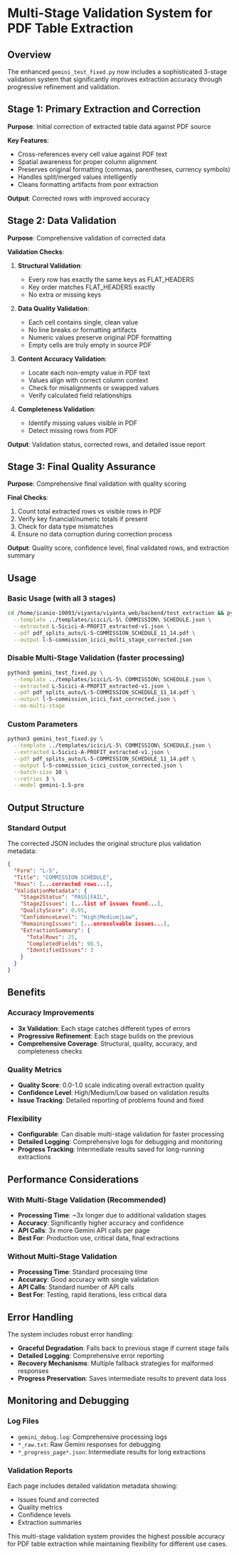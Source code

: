 # Multi-Stage Validation System for PDF Table Extraction

## Overview
The enhanced `gemini_test_fixed.py` now includes a sophisticated 3-stage validation system that significantly improves extraction accuracy through progressive refinement and validation.

## Stage 1: Primary Extraction and Correction
**Purpose**: Initial correction of extracted table data against PDF source

**Key Features**:
- Cross-references every cell value against PDF text
- Spatial awareness for proper column alignment
- Preserves original formatting (commas, parentheses, currency symbols)
- Handles split/merged values intelligently
- Cleans formatting artifacts from poor extraction

**Output**: Corrected rows with improved accuracy

## Stage 2: Data Validation
**Purpose**: Comprehensive validation of corrected data

**Validation Checks**:
1. **Structural Validation**:
   - Every row has exactly the same keys as FLAT_HEADERS
   - Key order matches FLAT_HEADERS exactly
   - No extra or missing keys

2. **Data Quality Validation**:
   - Each cell contains single, clean value
   - No line breaks or formatting artifacts
   - Numeric values preserve original PDF formatting
   - Empty cells are truly empty in source PDF

3. **Content Accuracy Validation**:
   - Locate each non-empty value in PDF text
   - Values align with correct column context
   - Check for misalignments or swapped values
   - Verify calculated field relationships

4. **Completeness Validation**:
   - Identify missing values visible in PDF
   - Detect missing rows from PDF

**Output**: Validation status, corrected rows, and detailed issue report

## Stage 3: Final Quality Assurance
**Purpose**: Comprehensive final validation with quality scoring

**Final Checks**:
1. Count total extracted rows vs visible rows in PDF
2. Verify key financial/numeric totals if present
3. Check for data type mismatches
4. Ensure no data corruption during correction process

**Output**: Quality score, confidence level, final validated rows, and extraction summary

## Usage

### Basic Usage (with all 3 stages)
```bash
cd /home/icanio-10093/viyanta/viyanta_web/backend/test_extraction && python3 gemini_test_fixed.py \
  --template ../templates/icici/L-5\ COMMISSION\ SCHEDULE.json \
  --extracted L-5icici-A-PROFIT_extracted-v1.json \
  --pdf pdf_splits_auto/L-5-COMMISSION_SCHEDULE_11_14.pdf \
  --output l-5-commission_icici_multi_stage_corrected.json
```

### Disable Multi-Stage Validation (faster processing)
```bash
python3 gemini_test_fixed.py \
  --template ../templates/icici/L-5\ COMMISSION\ SCHEDULE.json \
  --extracted L-5icici-A-PROFIT_extracted-v1.json \
  --pdf pdf_splits_auto/L-5-COMMISSION_SCHEDULE_11_14.pdf \
  --output l-5-commission_icici_fast_corrected.json \
  --no-multi-stage
```

### Custom Parameters
```bash
python3 gemini_test_fixed.py \
  --template ../templates/icici/L-5\ COMMISSION\ SCHEDULE.json \
  --extracted L-5icici-A-PROFIT_extracted-v1.json \
  --pdf pdf_splits_auto/L-5-COMMISSION_SCHEDULE_11_14.pdf \
  --output l-5-commission_icici_custom_corrected.json \
  --batch-size 10 \
  --retries 3 \
  --model gemini-1.5-pro
```

## Output Structure

### Standard Output
The corrected JSON includes the original structure plus validation metadata:

```json
{
  "Form": "L-5",
  "Title": "COMMISSION SCHEDULE",
  "Rows": [...corrected rows...],
  "ValidationMetadata": {
    "Stage2Status": "PASS|FAIL",
    "Stage2Issues": [...list of issues found...],
    "QualityScore": 0.95,
    "ConfidenceLevel": "High|Medium|Low",
    "RemainingIssues": [...unresolvable issues...],
    "ExtractionSummary": {
      "TotalRows": 25,
      "CompletedFields": 98.5,
      "IdentifiedIssues": 3
    }
  }
}
```

## Benefits

### Accuracy Improvements
- **3x Validation**: Each stage catches different types of errors
- **Progressive Refinement**: Each stage builds on the previous
- **Comprehensive Coverage**: Structural, quality, accuracy, and completeness checks

### Quality Metrics
- **Quality Score**: 0.0-1.0 scale indicating overall extraction quality
- **Confidence Level**: High/Medium/Low based on validation results
- **Issue Tracking**: Detailed reporting of problems found and fixed

### Flexibility
- **Configurable**: Can disable multi-stage validation for faster processing
- **Detailed Logging**: Comprehensive logs for debugging and monitoring
- **Progress Tracking**: Intermediate results saved for long-running extractions

## Performance Considerations

### With Multi-Stage Validation (Recommended)
- **Processing Time**: ~3x longer due to additional validation stages
- **Accuracy**: Significantly higher accuracy and confidence
- **API Calls**: 3x more Gemini API calls per page
- **Best For**: Production use, critical data, final extractions

### Without Multi-Stage Validation
- **Processing Time**: Standard processing time
- **Accuracy**: Good accuracy with single validation
- **API Calls**: Standard number of API calls
- **Best For**: Testing, rapid iterations, less critical data

## Error Handling

The system includes robust error handling:
- **Graceful Degradation**: Falls back to previous stage if current stage fails
- **Detailed Logging**: Comprehensive error reporting
- **Recovery Mechanisms**: Multiple fallback strategies for malformed responses
- **Progress Preservation**: Saves intermediate results to prevent data loss

## Monitoring and Debugging

### Log Files
- `gemini_debug.log`: Comprehensive processing logs
- `*_raw.txt`: Raw Gemini responses for debugging
- `*_progress_page*.json`: Intermediate results for long extractions

### Validation Reports
Each page includes detailed validation metadata showing:
- Issues found and corrected
- Quality metrics
- Confidence levels
- Extraction summaries

This multi-stage validation system provides the highest possible accuracy for PDF table extraction while maintaining flexibility for different use cases.
